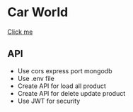 # Car World
[Click me](https://car-world-db4d0.web.app/)

## API
- Use cors express port mongodb
- Use .env file 
- Create API for load all product
- Create API for delete update product 
- Use JWT for security
